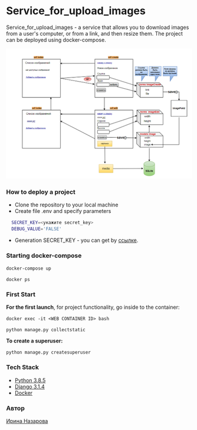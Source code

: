 # Service_for_upload_images

 Service_for_upload_images - a service that allows you to download images from a user's computer, or from a link, and then resize them.
The project can be deployed using docker-compose.

![](schema/schema.PNG)

### How to deploy a project

* Clone the repository to your local machine
* Create file .env and specify parameters
   
```bash
  SECRET_KEY=<укажите secret_key>
  DEBUG_VALUE='FALSE'
```
* Generation SECRET_KEY - you can get by [ссылке](https://djecrety.ir/).
     
### Starting docker-compose
```
docker-compose up 
```
```
docker ps
```

### First Start
**For the first launch**, for project functionality, go inside to the container:

```
docker exec -it <WEB CONTAINER ID> bash
```

```
python manage.py collectstatic
```

**To create a superuser:**
```
python manage.py createsuperuser
```

### Tech Stack
* [Python 3.8.5](https://www.python.org/)
* [Django 3.1.4](https://www.djangoproject.com/)
* [Docker](https://www.docker.com/)

### Автор

[Ирина Назарова](https://github.com/Irina-Nazarova)